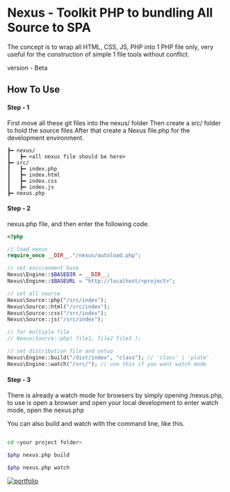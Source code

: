 
# Nexus - Toolkit PHP to bundling All Source to SPA

The concept is to wrap all HTML, CSS, JS, PHP into 1 PHP file only, very useful for the construction of simple 1 file tools without conflict.

version - Beta

## How To Use

#### Step - 1
First move all these git files into the nexus/ folder
Then create a src/ folder to hold the source files
After that create a Nexus file.php for the development environment.

```markup
┣━ nexus/
┃   ┣━ <all nexus file should be here>
┣━ src/
┃   ┣━ index.php
┃   ┣━ index.html
┃   ┣━ index.css
┃   ┣━ index.js
┣━ nexus.php

```

#### Step - 2

nexus.php file, and then enter the following code.

```php
<?php

// load nexus 
require_once __DIR__."/nexus/autoload.php";

// set environment base
Nexus\Engine::$BASEDIR = __DIR__;
Nexus\Engine::$BASEURL = "http://localhost/<project>";

// set all source
Nexus\Source::php("/src/index");
Nexus\Source::html("/src/index");
Nexus\Source::css("/src/index");
Nexus\Source::js("/src/index");

// for multiple file
// Nexus\Source::php( file1, file2 file3 );

// set distribution file and setup
Nexus\Engine::build("/dist/index", "class"); // 'class' | 'plate'
Nexus\Engine::watch("/src/"); // use this if you want watch mode
```

#### Step - 3

There is already a watch mode for browsers by simply opening <your project>/nexus.php,
to use is open a browser and open your local development to enter watch mode, open the nexus.php

You can also build and watch with the command line, like this.
```bash

cd <your project folder>

$php nexus.php build

$php nexus.php watch

```



[![portfolio](https://ik.imagekit.io/anwarachilles/devneet-powered.svg?updatedAt=1704389411574)]('#')